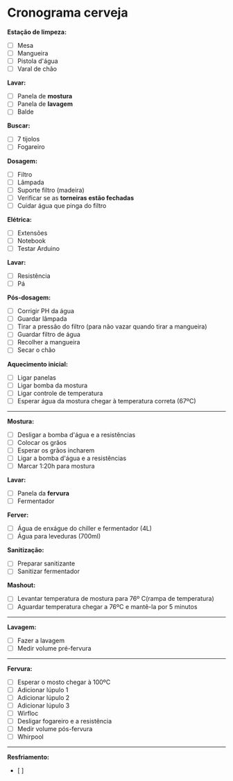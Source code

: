 # Cronograma cerveja

**Estação de limpeza:**
- [ ] Mesa
- [ ] Mangueira
- [ ] Pistola d'água
- [ ] Varal de chão

**Lavar:**
- [ ] Panela de **mostura**
- [ ] Panela de **lavagem**
- [ ] Balde

**Buscar:**
- [ ] 7 tijolos
- [ ] Fogareiro

**Dosagem:**
- [ ] Filtro
- [ ] Lâmpada
- [ ] Suporte filtro (madeira)
- [ ] Verificar se as **torneiras estão fechadas**
- [ ] Cuidar água que pinga do filtro

**Elétrica:**
- [ ] Extensões
- [ ] Notebook
- [ ] Testar Arduino

**Lavar:**
- [ ] Resistência
- [ ] Pá

**Pós-dosagem:**
- [ ] Corrigir PH da água
- [ ] Guardar lâmpada
- [ ] Tirar a pressão do filtro (para não vazar quando tirar a mangueira)
- [ ] Guardar filtro de água
- [ ] Recolher a mangueira
- [ ] Secar o chão

**Aquecimento inicial:**
- [ ] Ligar panelas
- [ ] Ligar bomba da mostura
- [ ] Ligar controle de temperatura
- [ ] Esperar água da mostura chegar à temperatura correta (67ºC)

---

**Mostura:**
- [ ] Desligar a bomba d'água e a resistências
- [ ] Colocar os grãos
- [ ] Esperar os grãos incharem
- [ ] Ligar a bomba d'água e a resistências
- [ ] Marcar 1:20h para mostura

**Lavar:**
- [ ] Panela da **fervura**
- [ ] Fermentador
 
 **Ferver:**
 - [ ] Água de enxágue do chiller e fermentador (4L) 
 - [ ] Água para leveduras (700ml)
 
 **Sanitização:**
 - [ ] Preparar sanitizante
 - [ ] Sanitizar fermentador

**Mashout:**
- [ ] Levantar temperatura de mostura para 76º C(rampa de temperatura)
- [ ] Aguardar temperatura chegar a 76ºC e mantê-la por 5 minutos

---

**Lavagem:**
- [ ] Fazer a lavagem
- [ ] Medir volume pré-fervura

---

**Fervura:**
- [ ] Esperar o mosto chegar à 100ºC
- [ ] Adicionar lúpulo 1
- [ ] Adicionar lúpulo 2
- [ ] Adicionar lúpulo 3
- [ ] Wirfloc
- [ ] Desligar fogareiro e a resistência
- [ ] Medir volume pós-fervura
- [ ] Whirpool

---

**Resfriamento:**
- [ ] 
